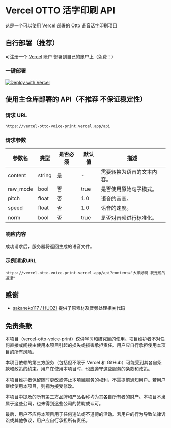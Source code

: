 # Vercel OTTO 活字印刷 API

这是一个可以使用 [Vercel](https://vercel.com) 部署的 Otto 语音活字印刷项目

## 自行部署（推荐）
可注册一个 [Vercel](https://vercel.com) 账户 部署到自己的账户上（免费！）

### 一键部署

[![Deploy with Vercel](https://vercel.com/button)](https://vercel.com/new/clone?repository-url=https://github.com/WhitePaper233/vercel-otto-voice-print)

## 使用主仓库部署的 API（不推荐 不保证稳定性）

### 请求 URL

`https://vercel-otto-voice-print.vercel.app/api`

### 请求参数

| 参数名    | 类型    | 是否必须 | 默认值 | 描述                   |
|---------|-------|------|-----|----------------------|
| content | string | 是   | -   | 需要转换为语音的文本内容。 |
| raw_mode | bool  | 否   | true | 是否使用原始句子模式。     |
| pitch   | float | 否   | 1.0 | 语音的音高。              |
| speed   | float | 否   | 1.0 | 语音的速度。              |
| norm    | bool  | 否   | true | 是否对音频进行标准化。     |

### 响应内容

成功请求后，服务器将返回生成的语音文件。

### 示例请求URL
`https://vercel-otto-voice-print.vercel.app/api?content="大家好啊 我是说的道理"`

## 感谢
- [sakaneko117 / HUOZI](https://github.com/sakaneko117/HUOZI) 提供了原素材及音频处理相关代码

## 免责条款

本项目（vercel-otto-voice-print）仅供学习和研究目的使用。项目维护者不对任何直接或间接由使用本项目引起的损失或损害承担责任。用户应自行承担使用本项目的所有风险。

本项目依赖的第三方服务（包括但不限于 Vercel 和 GitHub）可能受到其各自条款和政策的约束。用户在使用本项目时，也应遵守这些服务的条款和政策。

本项目维护者保留随时更改或停止本项目服务的权利，不需提前通知用户。若用户继续使用本项目，则视为接受修改。

本项目中提及的所有第三方品牌和产品名称均为其各自所有者的财产。本项目不隶属于这些公司，也未得到这些公司的赞助或认可。

最后，用户不应将本项目用于任何违法或不道德的活动。若用户的行为导致法律诉讼或其他争议，用户应自行承担所有责任。
